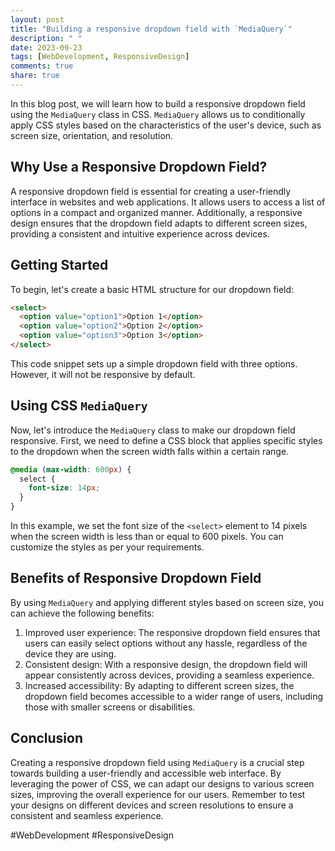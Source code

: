 ```yaml
---
layout: post
title: "Building a responsive dropdown field with `MediaQuery`"
description: " "
date: 2023-09-23
tags: [WebDevelopment, ResponsiveDesign]
comments: true
share: true
---
```


In this blog post, we will learn how to build a responsive dropdown field using the `MediaQuery` class in CSS. `MediaQuery` allows us to conditionally apply CSS styles based on the characteristics of the user's device, such as screen size, orientation, and resolution.

## Why Use a Responsive Dropdown Field?
A responsive dropdown field is essential for creating a user-friendly interface in websites and web applications. It allows users to access a list of options in a compact and organized manner. Additionally, a responsive design ensures that the dropdown field adapts to different screen sizes, providing a consistent and intuitive experience across devices.

## Getting Started
To begin, let's create a basic HTML structure for our dropdown field:

```html
<select>
  <option value="option1">Option 1</option>
  <option value="option2">Option 2</option>
  <option value="option3">Option 3</option>
</select>
```

This code snippet sets up a simple dropdown field with three options. However, it will not be responsive by default.

## Using CSS `MediaQuery`
Now, let's introduce the `MediaQuery` class to make our dropdown field responsive. First, we need to define a CSS block that applies specific styles to the dropdown when the screen width falls within a certain range.

```css
@media (max-width: 600px) {
  select {
    font-size: 14px;
  }
}
```

In this example, we set the font size of the `<select>` element to 14 pixels when the screen width is less than or equal to 600 pixels. You can customize the styles as per your requirements.

## Benefits of Responsive Dropdown Field
By using `MediaQuery` and applying different styles based on screen size, you can achieve the following benefits:

1. Improved user experience: The responsive dropdown field ensures that users can easily select options without any hassle, regardless of the device they are using.
2. Consistent design: With a responsive design, the dropdown field will appear consistently across devices, providing a seamless experience.
3. Increased accessibility: By adapting to different screen sizes, the dropdown field becomes accessible to a wider range of users, including those with smaller screens or disabilities.

## Conclusion
Creating a responsive dropdown field using `MediaQuery` is a crucial step towards building a user-friendly and accessible web interface. By leveraging the power of CSS, we can adapt our designs to various screen sizes, improving the overall experience for our users. Remember to test your designs on different devices and screen resolutions to ensure a consistent and seamless experience.

#WebDevelopment #ResponsiveDesign